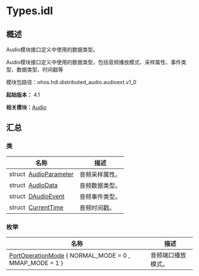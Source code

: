 # Types.idl


## 概述

Audio模块接口定义中使用的数据类型。

Audio模块接口定义中使用的数据类型，包括音频播放模式、采样属性、事件类型、数据类型、时间戳等

模块包路径：ohos.hdi.distributed_audio.audioext.v1_0

**起始版本：** 4.1

**相关模块：**[Audio](_distributed.md)


## 汇总


### 类

| 名称 | 描述 | 
| -------- | -------- |
| struct&nbsp;&nbsp;[AudioParameter](_audio_parameter.md) | 音频采样属性。 | 
| struct&nbsp;&nbsp;[AudioData](_audio_data.md) | 音频数据类型。 | 
| struct&nbsp;&nbsp;[DAudioEvent](_d_audio_event.md) | 音频事件类型。 | 
| struct&nbsp;&nbsp;[CurrentTime](_current_time.md) | 音频时间戳。 | 


### 枚举

| 名称 | 描述 | 
| -------- | -------- |
| [PortOperationMode](_distributed.md#portoperationmode) { NORMAL_MODE = 0 , MMAP_MODE = 1 } | 音频端口播放模式。 | 
